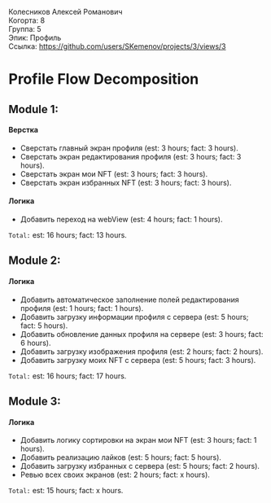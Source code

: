 Колесников Алексей Романович
<br /> Когорта: 8
<br /> Группа: 5
<br /> Эпик: Профиль
<br /> Ссылка: https://github.com/users/SKemenov/projects/3/views/3

# Profile Flow Decomposition


## Module 1:

#### Верстка
- Сверстать главный экран профиля (est: 3 hours; fact: 3 hours).
- Сверстать экран редактирования профиля (est: 3 hours; fact: 3 hours).
- Сверстать экран мои NFT (est: 3 hours; fact: 3 hours).
- Сверстать экран избранных NFT (est: 3 hours; fact: 3 hours).

#### Логика
- Добавить переход на webView (est: 4 hours; fact: 1 hours).

`Total:` est: 16 hours; fact: 13 hours.


## Module 2:

#### Логика
- Добавить автоматическое заполнение полей редактирования профиля (est: 1 hours; fact: 1 hours).
- Добавить загрузку информации профиля с сервера (est: 5 hours; fact: 5 hours).
- Добавить обновление данных профиля на сервере (est: 3 hours; fact: 6 hours).
- Добавить загрузку изображения профиля (est: 2 hours; fact: 2 hours).
- Добавить загрузку моих NFT с сервера (est: 5 hours; fact: 3 hours).

`Total:` est: 16 hours; fact: 17 hours.

## Module 3:

#### Логика
- Добавить логику сортировки на экран мои NFT (est: 3 hours; fact: 1 hours).
- Добавить реализацию лайков (est: 5 hours; fact: 5 hours).
- Добавить загрузку избранных с сервера (est: 5 hours; fact: 2 hours).
- Ревью всех своих экранов (est: 2 hours; fact: x hours).

`Total:` est: 15 hours; fact: x hours.
